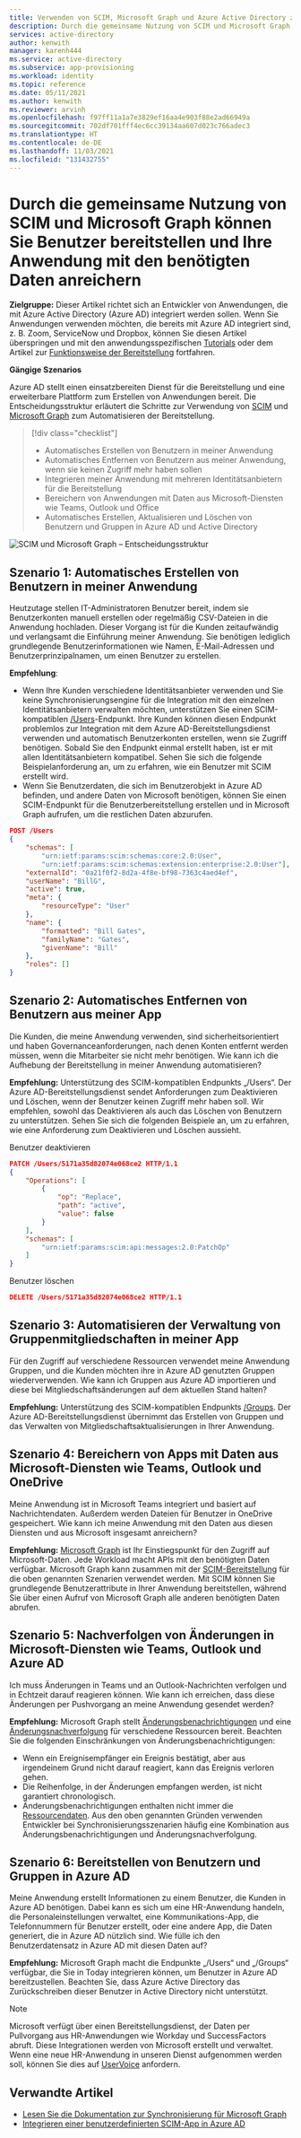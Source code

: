 ```yaml
---
title: Verwenden von SCIM, Microsoft Graph und Azure Active Directory zum Bereitstellen von Benutzern und Anreichern von Apps mit Daten
description: Durch die gemeinsame Nutzung von SCIM und Microsoft Graph in Azure Active Directory können Sie Benutzer bereitstellen und Ihre Anwendung mit den benötigten Daten anreichern.
services: active-directory
author: kenwith
manager: karenh444
ms.service: active-directory
ms.subservice: app-provisioning
ms.workload: identity
ms.topic: reference
ms.date: 05/11/2021
ms.author: kenwith
ms.reviewer: arvinh
ms.openlocfilehash: f97ff11a1a7e3829ef16aa4e903f88e2ad66949a
ms.sourcegitcommit: 702df701fff4ec6cc39134aa607d023c766adec3
ms.translationtype: HT
ms.contentlocale: de-DE
ms.lasthandoff: 11/03/2021
ms.locfileid: "131432755"
---
```

# <a name="using-scim-and-microsoft-graph-together-to-provision-users-and-enrich-your-application-with-the-data-it-needs"></a>Durch die gemeinsame Nutzung von SCIM und Microsoft Graph können Sie Benutzer bereitstellen und Ihre Anwendung mit den benötigten Daten anreichern

**Zielgruppe:** Dieser Artikel richtet sich an Entwickler von Anwendungen, die mit Azure Active Directory (Azure AD) integriert werden sollen. Wenn Sie Anwendungen verwenden möchten, die bereits mit Azure AD integriert sind, z. B. Zoom, ServiceNow und Dropbox, können Sie diesen Artikel überspringen und mit den anwendungsspezifischen [Tutorials](../saas-apps/tutorial-list.md) oder dem Artikel zur [Funktionsweise der Bereitstellung](./how-provisioning-works.md) fortfahren.

**Gängige Szenarios**

Azure AD stellt einen einsatzbereiten Dienst für die Bereitstellung und eine erweiterbare Plattform zum Erstellen von Anwendungen bereit. Die Entscheidungsstruktur erläutert die Schritte zur Verwendung von [SCIM](https://aka.ms/scimoverview) und [Microsoft Graph](/graph/overview) zum Automatisieren der Bereitstellung. 

> [!div class="checklist"]
> * Automatisches Erstellen von Benutzern in meiner Anwendung
> * Automatisches Entfernen von Benutzern aus meiner Anwendung, wenn sie keinen Zugriff mehr haben sollen
> * Integrieren meiner Anwendung mit mehreren Identitätsanbietern für die Bereitstellung
> * Bereichern von Anwendungen mit Daten aus Microsoft-Diensten wie Teams, Outlook und Office
> * Automatisches Erstellen, Aktualisieren und Löschen von Benutzern und Gruppen in Azure AD und Active Directory

![SCIM und Microsoft Graph – Entscheidungsstruktur](./media/user-provisioning/scim-graph.png)

## <a name="scenario-1-automatically-create-users-in-my-app"></a>Szenario 1: Automatisches Erstellen von Benutzern in meiner Anwendung
Heutzutage stellen IT-Administratoren Benutzer bereit, indem sie Benutzerkonten manuell erstellen oder regelmäßig CSV-Dateien in die Anwendung hochladen. Dieser Vorgang ist für die Kunden zeitaufwändig und verlangsamt die Einführung meiner Anwendung. Sie benötigen lediglich grundlegende Benutzerinformationen wie Namen, E-Mail-Adressen und Benutzerprinzipalnamen, um einen Benutzer zu erstellen. 

**Empfehlung**: 
* Wenn Ihre Kunden verschiedene Identitätsanbieter verwenden und Sie keine Synchronisierungsengine für die Integration mit den einzelnen Identitätsanbietern verwalten möchten, unterstützen Sie einen SCIM-kompatiblen [/Users](https://aka.ms/scimreferencecode)-Endpunkt. Ihre Kunden können diesen Endpunkt problemlos zur Integration mit dem Azure AD-Bereitstellungsdienst verwenden und automatisch Benutzerkonten erstellen, wenn sie Zugriff benötigen. Sobald Sie den Endpunkt einmal erstellt haben, ist er mit allen Identitätsanbietern kompatibel. Sehen Sie sich die folgende Beispielanforderung an, um zu erfahren, wie ein Benutzer mit SCIM erstellt wird.
* Wenn Sie Benutzerdaten, die sich im Benutzerobjekt in Azure AD befinden, und andere Daten von Microsoft benötigen, können Sie einen SCIM-Endpunkt für die Benutzerbereitstellung erstellen und in Microsoft Graph aufrufen, um die restlichen Daten abzurufen. 

```json
POST /Users
{
    "schemas": [
        "urn:ietf:params:scim:schemas:core:2.0:User",
        "urn:ietf:params:scim:schemas:extension:enterprise:2.0:User"],
    "externalId": "0a21f0f2-8d2a-4f8e-bf98-7363c4aed4ef",
    "userName": "BillG",
    "active": true,
    "meta": {
        "resourceType": "User"
    },
    "name": {
        "formatted": "Bill Gates",
        "familyName": "Gates",
        "givenName": "Bill"
    },
    "roles": []
}
```

## <a name="scenario-2-automatically-remove-users-from-my-app"></a>Szenario 2: Automatisches Entfernen von Benutzern aus meiner App
Die Kunden, die meine Anwendung verwenden, sind sicherheitsorientiert und haben Governanceanforderungen, nach denen Konten entfernt werden müssen, wenn die Mitarbeiter sie nicht mehr benötigen. Wie kann ich die Aufhebung der Bereitstellung in meiner Anwendung automatisieren?

**Empfehlung:** Unterstützung des SCIM-kompatiblen Endpunkts „/Users“. Der Azure AD-Bereitstellungsdienst sendet Anforderungen zum Deaktivieren und Löschen, wenn der Benutzer keinen Zugriff mehr haben soll. Wir empfehlen, sowohl das Deaktivieren als auch das Löschen von Benutzern zu unterstützen. Sehen Sie sich die folgenden Beispiele an, um zu erfahren, wie eine Anforderung zum Deaktivieren und Löschen aussieht. 

Benutzer deaktivieren
```json
PATCH /Users/5171a35d82074e068ce2 HTTP/1.1
{
    "Operations": [
        {
            "op": "Replace",
            "path": "active",
            "value": false
        }
    ],
    "schemas": [
        "urn:ietf:params:scim:api:messages:2.0:PatchOp"
    ]
}
```
Benutzer löschen
```json
DELETE /Users/5171a35d82074e068ce2 HTTP/1.1
```

## <a name="scenario-3-automate-managing-group-memberships-in-my-app"></a>Szenario 3: Automatisieren der Verwaltung von Gruppenmitgliedschaften in meiner App
Für den Zugriff auf verschiedene Ressourcen verwendet meine Anwendung Gruppen, und die Kunden möchten ihre in Azure AD genutzten Gruppen wiederverwenden. Wie kann ich Gruppen aus Azure AD importieren und diese bei Mitgliedschaftsänderungen auf dem aktuellen Stand halten?  

**Empfehlung:** Unterstützung des SCIM-kompatiblen Endpunkts [/Groups](https://aka.ms/scimreferencecode). Der Azure AD-Bereitstellungsdienst übernimmt das Erstellen von Gruppen und das Verwalten von Mitgliedschaftsaktualisierungen in Ihrer Anwendung. 

## <a name="scenario-4-enrich-my-app-with-data-from-microsoft-services-such-as-teams-outlook-and-onedrive"></a>Szenario 4: Bereichern von Apps mit Daten aus Microsoft-Diensten wie Teams, Outlook und OneDrive
Meine Anwendung ist in Microsoft Teams integriert und basiert auf Nachrichtendaten. Außerdem werden Dateien für Benutzer in OneDrive gespeichert. Wie kann ich meine Anwendung mit den Daten aus diesen Diensten und aus Microsoft insgesamt anreichern?

**Empfehlung:** [Microsoft Graph](/graph/) ist Ihr Einstiegspunkt für den Zugriff auf Microsoft-Daten. Jede Workload macht APIs mit den benötigten Daten verfügbar. Microsoft Graph kann zusammen mit der [SCIM-Bereitstellung](./use-scim-to-provision-users-and-groups.md) für die oben genannten Szenarien verwendet werden. Mit SCIM können Sie grundlegende Benutzerattribute in Ihrer Anwendung bereitstellen, während Sie über einen Aufruf von Microsoft Graph alle anderen benötigten Daten abrufen. 

## <a name="scenario-5-track-changes-in-microsoft-services-such-as-teams-outlook-and-azure-ad"></a>Szenario 5: Nachverfolgen von Änderungen in Microsoft-Diensten wie Teams, Outlook und Azure AD
Ich muss Änderungen in Teams und an Outlook-Nachrichten verfolgen und in Echtzeit darauf reagieren können. Wie kann ich erreichen, dass diese Änderungen per Pushvorgang an meine Anwendung gesendet werden?

**Empfehlung:** Microsoft Graph stellt [Änderungsbenachrichtigungen](/graph/webhooks) und eine [Änderungsnachverfolgung](/graph/delta-query-overview) für verschiedene Ressourcen bereit. Beachten Sie die folgenden Einschränkungen von Änderungsbenachrichtigungen:
- Wenn ein Ereignisempfänger ein Ereignis bestätigt, aber aus irgendeinem Grund nicht darauf reagiert, kann das Ereignis verloren gehen.
- Die Reihenfolge, in der Änderungen empfangen werden, ist nicht garantiert chronologisch.
- Änderungsbenachrichtigungen enthalten nicht immer die [Ressourcendaten](/graph/webhooks-with-resource-data). Aus den oben genannten Gründen verwenden Entwickler bei Synchronisierungsszenarien häufig eine Kombination aus Änderungsbenachrichtigungen und Änderungsnachverfolgung. 

## <a name="scenario-6-provision-users-and-groups-in-azure-ad"></a>Szenario 6: Bereitstellen von Benutzern und Gruppen in Azure AD
Meine Anwendung erstellt Informationen zu einem Benutzer, die Kunden in Azure AD benötigen. Dabei kann es sich um eine HR-Anwendung handeln, die Personaleinstellungen verwaltet, eine Kommunikations-App, die Telefonnummern für Benutzer erstellt, oder eine andere App, die Daten generiert, die in Azure AD nützlich sind. Wie fülle ich den Benutzerdatensatz in Azure AD mit diesen Daten auf? 

**Empfehlung:** Microsoft Graph macht die Endpunkte „/Users“ und „/Groups“ verfügbar, die Sie in Today integrieren können, um Benutzer in Azure AD bereitzustellen. Beachten Sie, dass Azure Active Directory das Zurückschreiben dieser Benutzer in Active Directory nicht unterstützt. 

> [!NOTE]
> Microsoft verfügt über einen Bereitstellungsdienst, der Daten per Pullvorgang aus HR-Anwendungen wie Workday und SuccessFactors abruft. Diese Integrationen werden von Microsoft erstellt und verwaltet. Wenn eine neue HR-Anwendung in unseren Dienst aufgenommen werden soll, können Sie dies auf [UserVoice](https://feedback.azure.com/d365community/forum/22920db1-ad25-ec11-b6e6-000d3a4f0789) anfordern. 

## <a name="related-articles"></a>Verwandte Artikel

- [Lesen Sie die Dokumentation zur Synchronisierung für Microsoft Graph](/graph/api/resources/synchronization-overview)
- [Integrieren einer benutzerdefinierten SCIM-App in Azure AD](use-scim-to-provision-users-and-groups.md)
